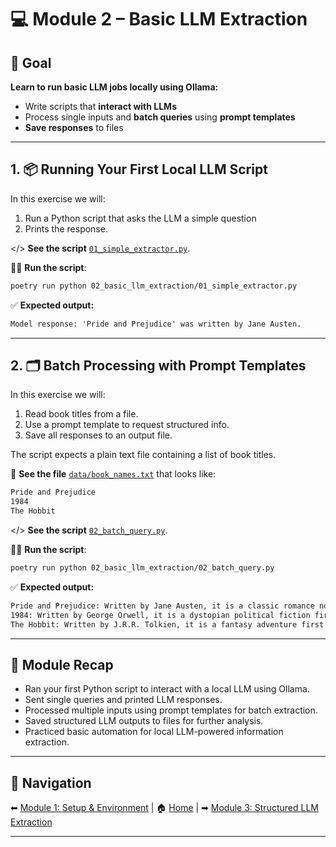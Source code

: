 # 💻 Module 2 – Basic LLM Extraction

## 🎯 Goal

**Learn to run basic LLM jobs locally using Ollama:**

- Write scripts that **interact with LLMs**
- Process single inputs and **batch queries** using **prompt templates**
- **Save responses** to files

---

## 1. 📦 Running Your First Local LLM Script

In this exercise we will:

1. Run a Python script that asks the LLM a simple question
2. Prints the response.

</> **See the script** [`01_simple_extractor.py`](./01_simple_extractor.py).

🏃‍♂️ **Run the script**:

```bash
poetry run python 02_basic_llm_extraction/01_simple_extractor.py
```

✅ **Expected output:**

```txt
Model response: 'Pride and Prejudice' was written by Jane Austen.
```

---

## 2. 🗂️ Batch Processing with Prompt Templates

In this exercise we will:

1. Read book titles from a file.
2. Use a prompt template to request structured info.
3. Save all responses to an output file.

The script expects a plain text file containing a list of book titles.

📄 **See the file** [`data/book_names.txt`](./data/book_names.txt) that looks like:

```txt
Pride and Prejudice
1984
The Hobbit
```

</> **See the script** [`02_batch_query.py`](./02_batch_query.py).

🏃‍♂️ **Run the script**:

```bash
poetry run python 02_basic_llm_extraction/02_batch_query.py
```

✅ **Expected output:**

```txt
Pride and Prejudice: Written by Jane Austen, it is a classic romance novel first published in 1813.
1984: Written by George Orwell, it is a dystopian political fiction first published in 1949.
The Hobbit: Written by J.R.R. Tolkien, it is a fantasy adventure first published in 1937.
```

---

## 📝 Module Recap

- Ran your first Python script to interact with a local LLM using Ollama.
- Sent single queries and printed LLM responses.
- Processed multiple inputs using prompt templates for batch extraction.
- Saved structured LLM outputs to files for further analysis.
- Practiced basic automation for local LLM-powered information extraction.

---

## 🔗 Navigation

⬅ [Module 1: Setup & Environment](../01_setup/README.md) | 🏠 [Home](../README.md) | ➡ [Module 3: Structured LLM Extraction](../03_structured_llm_extraction/README.md)

---
